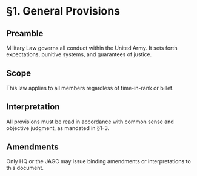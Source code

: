 # §1. General Provisions

## Preamble
Military Law governs all conduct within the United Army. It sets forth expectations, punitive systems, and guarantees of justice.

## Scope
This law applies to all members regardless of time-in-rank or billet.

## Interpretation
All provisions must be read in accordance with common sense and objective judgment, as mandated in §1-3.

## Amendments
Only HQ or the JAGC may issue binding amendments or interpretations to this document.